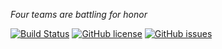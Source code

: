 *Four teams are battling for honor*

[![Build Status](	https://img.shields.io/travis/Lorac/heroes-of-the-land/master.svg?style=flat-square)](https://travis-ci.org/Lorac/heroes-of-the-land)
[![GitHub license](https://img.shields.io/github/license/mashape/apistatus.svg?style=flat-square)]()
[![GitHub issues](https://img.shields.io/github/issues/badges/shields.svg?style=flat-square)](https://github.com/Lorac/heroes-of-the-land/)
